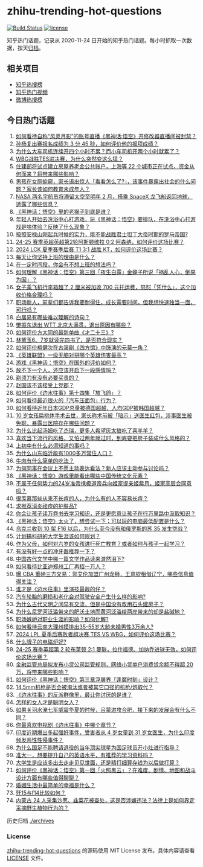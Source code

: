 # zhihu-trending-hot-questions

[![Build Status](https://github.com/justjavac/zhihu-trending-hot-questions/workflows/ci/badge.svg?branch=master)](https://github.com/justjavac/zhihu-trending-hot-questions/actions)
[![license](https://img.shields.io/github/license/justjavac/zhihu-trending-hot-questions)](https://github.com/justjavac/zhihu-trending-hot-questions/blob/master/LICENSE)

知乎热门话题，记录从 2020-11-24
日开始的知乎热门话题。每小时抓取一次数据，按天[归档](./archives)。

## 相关项目

- [知乎热搜榜](https://github.com/justjavac/zhihu-trending-top-search)
- [知乎热门视频](https://github.com/justjavac/zhihu-trending-hot-video)
- [微博热搜榜](https://github.com/justjavac/weibo-trending-hot-search)

## 今日热门话题

<!-- BEGIN -->
<!-- 最后更新时间 Sun Aug 25 2024 13:18:03 GMT+0800 (China Standard Time) -->

1. [如何看待自称“风灵月影”的账号直播《黑神话:悟空》开修改器直播间被封禁？](https://www.zhihu.com/question/664972807)
1. [孙杨复出赛报名成绩为 3 分 45 秒，如何评价他的报项成绩？](https://www.zhihu.com/question/665174718)
1. [为什么大车司机连续开四个小时不累？而小车司机开两个小时就累了？](https://www.zhihu.com/question/663522207)
1. [WBG战胜TES进决赛，为什么突然变这么猛？](https://www.zhihu.com/question/665208066)
1. [住建部将试点建立房屋养老金公共账户，上海等 22 个城市正在试点，资金从何而来？将带来哪些影响？](https://www.zhihu.com/question/665166482)
1. [男孩在女厕偷窥，家长语出惊人「看看怎么了?」，该事件暴露出社会的什么问题？家长该如何教育未成年人？](https://www.zhihu.com/question/665158855)
1. [NASA 两名宇航员将滞留太空至明年 2 月，搭乘 SpaceX 龙飞船返回地球，透露了哪些信息？](https://www.zhihu.com/question/665236814)
1. [《黑神话：悟空》里的老猴子到底是谁？](https://www.zhihu.com/question/665053539)
1. [年轻人开始去洗浴中心打游戏，玩《黑神话：悟空》要排队，在洗浴中心打游戏是啥体验？反映了什么现象？](https://www.zhihu.com/question/665167537)
1. [按照安禄山刚起兵时候的实力，能不能战胜君士坦丁大帝时期的罗马帝国?](https://www.zhihu.com/question/664351043)
1. [24-25 赛季英超英超第2轮阿斯顿维拉 0:2 阿森纳，如何评价这场比赛？](https://www.zhihu.com/question/665209695)
1. [2024 LCK 夏季赛季后赛 T1 3:1 战胜 KT，如何评价这场比赛？](https://www.zhihu.com/question/665168632)
1. [每天让你坚持上班的理由是什么？](https://www.zhihu.com/question/662548655)
1. [在一定时间段，你会有不想上班的想法吗？](https://www.zhihu.com/question/665090928)
1. [如何理解《黑神话：悟空》第三回「夜生白露」金蝉子所说「祸乱人心，倒果为因」？](https://www.zhihu.com/question/665128609)
1. [女子乘飞机行李箱超了 2 厘米被加收 700 元托运费，怒怼「凭什么」，这个加收价格合理吗？](https://www.zhihu.com/question/665072860)
1. [职场新人，前辈们都告诉我要耐得住，成长需要时间，但我想快速独当一面，可行吗？](https://www.zhihu.com/question/665121217)
1. [白居易有哪些难以理解的诗句？](https://www.zhihu.com/question/657505913)
1. [樊振东退出 ​​WTT 北京大满贯，退出原因有哪些？](https://www.zhihu.com/question/665200506)
1. [如何评价方大同的最新单曲《才二十三》?](https://www.zhihu.com/question/665018412)
1. [林黛玉6、7岁就读完四书了，是否符合现实？](https://www.zhihu.com/question/664541632)
1. [如何评价檀健次在古装剧《四方馆》中饰演的元莫一角？](https://www.zhihu.com/question/665095872)
1. [《英雄联盟》一级无脑对拼哪个英雄伤害最高？](https://www.zhihu.com/question/394628488)
1. [游戏《黑神话：悟空》在国外的评价如何？](https://www.zhihu.com/question/658723687)
1. [放不下一个人，还应该开启下一段感情吗？](https://www.zhihu.com/question/664659082)
1. [剃须刀有没有必要买贵的？](https://www.zhihu.com/question/311499768)
1. [赵国该不该接受上党郡？](https://www.zhihu.com/question/648371055)
1. [如何评价《边水往事》第十四集「放飞鸽」？](https://www.zhihu.com/question/665161230)
1. [如何看待最近很火的「汽车压面包」行为？](https://www.zhihu.com/question/664881546)
1. [如何看待近年日本GDP总量被德国超越，人均GDP被韩国超越？](https://www.zhihu.com/question/661187032)
1. [10 岁女孩扁桃体手术去世，家长称术前被「暗示」送医生红包，涉事医生被免职，暴露出医院存在哪些问题？](https://www.zhihu.com/question/665171279)
1. [为什么比起汤姆吃了杰瑞，更多人希望灰太狼吃了喜羊羊？](https://www.zhihu.com/question/63416110)
1. [喜欢当下流行的风格，又怕过两年就过时，到底要把房子装成什么风格的？](https://www.zhihu.com/question/664096912)
1. [上初中有什么必须知道的事吗？](https://www.zhihu.com/question/664913356)
1. [为什么山东临沂能有1000多万常住人口？](https://www.zhihu.com/question/662086486)
1. [牛肉有什么简单的吃法？](https://www.zhihu.com/question/661161550)
1. [为何同事在会议上不愿主动表达看法？新人应该主动参与讨论吗？](https://www.zhihu.com/question/662639726)
1. [《黑神话：悟空》游戏里能看出哪些中国传统文化元素？](https://www.zhihu.com/question/664774518)
1. [不属于任何势力的24岁准帝携极道帝兵向姬家提亲姬紫月，姬家高层会同意吗？](https://www.zhihu.com/question/665055075)
1. [很羡慕那些从来不长痘的人，为什么有的人不容易长痘？](https://www.zhihu.com/question/665158836)
1. [求推荐消炎祛痘的护肤品?](https://www.zhihu.com/question/659421406)
1. [你会让孩子读万卷书去学习知识，还是更愿意让孩子在行万里路中汲取知识？](https://www.zhihu.com/question/664042812)
1. [《黑神话：悟空》太火了，想尝试一下；可以玩的电脑最低配置是什么？](https://www.zhihu.com/question/664876926)
1. [乌克兰收到 10 架 F16 以后，为什么至今没有和俄罗斯的苏 35 发生空战？](https://www.zhihu.com/question/664836002)
1. [计划搞科研的大学生涯该如何规划？](https://www.zhihu.com/question/664745031)
1. [作为父母，如何对六岁的女孩进行死亡教育？或者如何与孩子一起学习？](https://www.zhihu.com/question/661827124)
1. [有没有好一点的冲牙器推荐一下？](https://www.zhihu.com/question/397243570)
1. [中国古代文学中哪一篇文学作品读来潸然泪下?](https://www.zhihu.com/question/661392126)
1. [如何看待比亚迪郑州工厂再招一万人？](https://www.zhihu.com/question/665042738)
1. [曝 CBA 重磅三方交易：郭艾伦加盟广州龙狮，王岚钦租借辽宁，哪些信息值得关注？](https://www.zhihu.com/question/665192911)
1. [谁才是《边水往事》里演技最靓的仔？](https://www.zhihu.com/question/664802781)
1. [汽车轮胎的磨损和老化会对驾驶安全产生什么样的影响?](https://www.zhihu.com/question/606548483)
1. [为什么古代文明之间早有交流，但是中国没有改用石头建房子？](https://www.zhihu.com/question/664967743)
1. [为什么尼罗河泛滥带来的肥沃土地而黄河泛滥给两岸带来的却是盐碱地？](https://www.zhihu.com/question/68110737)
1. [职场嫉妒对职业生涯的影响？如何化解?](https://www.zhihu.com/question/664636594)
1. [如何看待云南大理州摸排出35-55岁大龄未婚男性3万余人?](https://www.zhihu.com/question/665086637)
1. [2024 LPL 夏季后赛败者组决赛 TES VS WBG，如何评价这场比赛？](https://www.zhihu.com/question/665175792)
1. [什么牌子的电磁炉好?](https://www.zhihu.com/question/24102293)
1. [24-25 赛季英超第 2 轮布莱顿 2:1 曼联，拉什福德、加纳乔进球无效，如何评价这场比赛？](https://www.zhihu.com/question/665197689)
1. [金融监管总局拟发布小贷公司监管规则，网络小贷单户消费贷余额不得超 20 万，将带来哪些影响？](https://www.zhihu.com/question/665163235)
1. [如何评价《黑神话：悟空》第三章浮屠界「逢魔时刻」设计？](https://www.zhihu.com/question/664969534)
1. [14.5mm机枪是否会被淘汰或者被其它口径的机枪/炮取代？](https://www.zhihu.com/question/646409435)
1. [《边水往事》的反派群像里，最让你讨厌的是谁？](https://www.zhihu.com/question/664814813)
1. [怎样的女人才是聪明女人？](https://www.zhihu.com/question/661568506)
1. [如果关羽水淹七军威震华夏的时候，吕蒙进攻合肥，接下来的发展会有什么不同？](https://www.zhihu.com/question/664902903)
1. [你最喜欢电视剧《边水往事》中哪个章节？](https://www.zhihu.com/question/664799262)
1. [印度近期爆出多起强奸事件，受害者从 4 岁女童到 31 岁女医生，为什么印度频发恶性性侵事件？](https://www.zhihu.com/question/664975919)
1. [为什么国足不能聘请退役的当年顶尖球星为国足球员开小灶进行指导？](https://www.zhihu.com/question/658262312)
1. [准大一，想要提升自己的英语水平，有推荐的学习资料吗？](https://www.zhihu.com/question/664363887)
1. [大学生是应该多出去走走见见世面，还是精打细算存钱为以后做打算？](https://www.zhihu.com/question/663855453)
1. [如何评价《黑神话：悟空》第一回「火照黑云」？在难度、剧情、地图和战斗设计方面有哪些值得聊聊？](https://www.zhihu.com/question/664877011)
1. [婚姻生活中最简单的幸福是什么？](https://www.zhihu.com/question/664867605)
1. [歼15与f14比较如何？](https://www.zhihu.com/question/665143951)
1. [内蒙古 24 人采集沙葱、韭菜花被查处，这是否涉嫌违法？法律上是如何界定采摘野生植物行为的？](https://www.zhihu.com/question/665013020)

<!-- END -->

历史归档 [./archives](./archives)

### License

[zhihu-trending-hot-questions](https://github.com/justjavac/zhihu-trending-hot-questions)
的源码使用 MIT License 发布。具体内容请查看 [LICENSE](./LICENSE) 文件。
